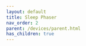 ```yaml
---
layout: default
title: Sleep Phaser
nav_order: 2
parent: /devices/parent.html
has_children: true
---
```

